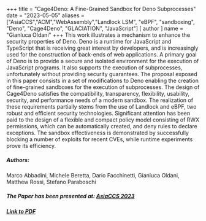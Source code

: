 +++
title = "Cage4Deno: A Fine-Grained Sandbox for Deno Subprocesses"
date = "2023-05-05"
aliases = ["AsiaCCS","ACM","WebAssembly","Landlock LSM",
"eBPF", "sandboxing", "Deno", "Cage4Deno", "GLACIATION", "JavaScript"]
[ author ]
  name = "Gianluca Oldani"
+++
This work illustrates a mechanism to enhance the security 
properties of Deno. Deno is a runtime for JavaScript and TypeScript 
that is receiving great interest by developers, and is increasingly used 
for the construction of back-ends of web applications. A primary goal of Deno
is to provide a secure and isolated environment for the execution of
JavaScript programs. It also supports the execution of subprocesses,
unfortunately without providing security guarantees.
The proposal exposed in this paper consists in a set of modifications to
Deno enabling the creation of fine-grained sandboxes for the execution of 
subprocesses. The design of Cage4Deno satisfies the
compatibility, transparency, flexibility, usability, security, and performance 
needs of a modern sandbox. The realization of these
requirements partially stems from the use of Landlock and eBPF,
two robust and efficient security technologies. Significant attention
has been paid to the design of a flexible and compact policy model
consisting of RWX permissions, which can be automatically created,
and deny rules to declare exceptions. The sandbox effectiveness
is demonstrated by successfully blocking a number of exploits for
recent CVEs, while runtime experiments prove its efficiency.
##### Authors:
Marco Abbadini, Michele Beretta, Dario Facchinetti, Gianluca Oldani, Matthew Rossi, Stefano Paraboschi

##### The Paper has been presented at:&nbsp;<a href="https://asiaccs2023.org/" target="_blank">AsiaCCS 2023</a>

##### <a href="https://cs.unibg.it/seclab-papers/2023/ASIACCS/paper/cage4deno.pdf" target="_blank">Link to PDF</a>
